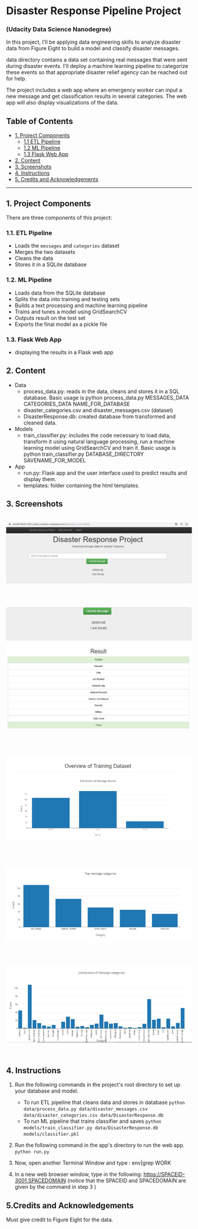 # Disaster Response Pipeline Project 
### (Udacity Data Science Nanodegree)


In this project, I'll be applying data engineering skills to analyze disaster data from Figure Eight to build a model and classify disaster messages.

data directory contains a data set containing real messages that were sent during disaster events. I'll deploy a machine learning pipeline to categorize these events so that appropriate disaster relief agency can be reached out for help.

The project includes a web app where an emergency worker can input a new message and get classification results in several categories. The web app will also display visualizations of the data.


## Table of Contents

- [1. Project Components](#component)
   - [1.1 ETL Pipeline](#etl)
   - [1.2 ML Pipeline](#ml)
   - [1.3 Flask Web App](#flask)
- [2. Content](#content)
- [3. Screenshots](#screen)
- [4. Instructions](#inst)
- [5. Credits and Acknowledgements](#credits)

***

<a id='component'></a>

## 1. Project Components

There are three components of this project:

<a id='etl'></a>
### 1.1. ETL Pipeline

- Loads the `messages` and `categories` dataset
- Merges the two datasets
- Cleans the data
- Stores it in a SQLite database

<a id='ml'></a>
### 1.2. ML Pipeline

- Loads data from the SQLite database
- Splits the data into training and testing sets
- Builds a text processing and machine learning pipeline
- Trains and tunes a model using GridSearchCV
- Outputs result on the test set
- Exports the final model as a pickle file

<a id='flask'></a>
### 1.3. Flask Web App

- displaying the results in a Flask web app

<a id='content'></a>
## 2. Content
- Data
  - process_data.py: reads in the data, cleans and stores it in a SQL database. Basic usage is python process_data.py MESSAGES_DATA CATEGORIES_DATA NAME_FOR_DATABASE
  - disaster_categories.csv and disaster_messages.csv (dataset)
  - DisasterResponse.db: created database from transformed and cleaned data.
- Models
  - train_classifier.py: includes the code necessary to load data, transform it using natural language processing, run a machine learning model using GridSearchCV and train it. Basic usage is python train_classifier.py DATABASE_DIRECTORY SAVENAME_FOR_MODEL  
- App
  - run.py: Flask app and the user interface used to predict results and display them.
  - templates: folder containing the html templates.

<a id='screen'></a>
## 3. Screenshots

&nbsp;
  &nbsp;
![Drag Racing](screenshots/Capture2.JPG)

&nbsp;

&nbsp;
  &nbsp;
![Drag Racing](screenshots/Capture1.JPG)

&nbsp;

&nbsp;
  &nbsp;
![Drag Racing](screenshots/Capture3.JPG)

&nbsp;

&nbsp;
  &nbsp;
![Drag Racing](screenshots/Capture4.JPG)

&nbsp;

&nbsp;
  &nbsp;
![Drag Racing](screenshots/Capture5.JPG)

&nbsp;

<a id='inst'></a>
## 4. Instructions

1. Run the following commands in the project's root directory to set up your database and model.

    - To run ETL pipeline that cleans data and stores in database
        `python data/process_data.py data/disaster_messages.csv data/disaster_categories.csv data/DisasterResponse.db`
    - To run ML pipeline that trains classifier and saves
        `python models/train_classifier.py data/DisasterResponse.db models/classifier.pkl`

2. Run the following command in the app's directory to run the web app.
    `python run.py`

3. Now, open another Terminal Window and type : env|grep WORK

4.  In a new web browser window, type in the following: https://SPACEID-3001.SPACEDOMAIN (notice that the SPACEID and SPACEDOMAIN are given by the command in step 3 )

## 5.Credits and Acknowledgements<a name="credits"></a>
Must give credit to Figure Eight for the data.


